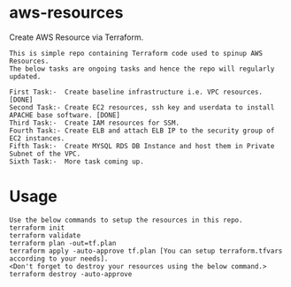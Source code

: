 # aws-resources
Create AWS Resource via Terraform.

    This is simple repo containing Terraform code used to spinup AWS Resources.
    The below tasks are ongoing tasks and hence the repo will regularly updated.
    
    First Task:-  Create baseline infrastructure i.e. VPC resources. [DONE]
    Second Task:- Create EC2 resources, ssh key and userdata to install APACHE base software. [DONE]
    Third Task:-  Create IAM resources for SSM.
    Fourth Task:- Create ELB and attach ELB IP to the security group of EC2 instances.
    Fifth Task:-  Create MYSQL RDS DB Instance and host them in Private Subnet of the VPC.
    Sixth Task:-  More task coming up.
    
Usage
===================
    Use the below commands to setup the resources in this repo.
    terraform init
    terraform validate
    terraform plan -out=tf.plan
    terraform apply -auto-approve tf.plan [You can setup terraform.tfvars according to your needs].
    <Don't forget to destroy your resources using the below command.>
    terraform destroy -auto-approve
